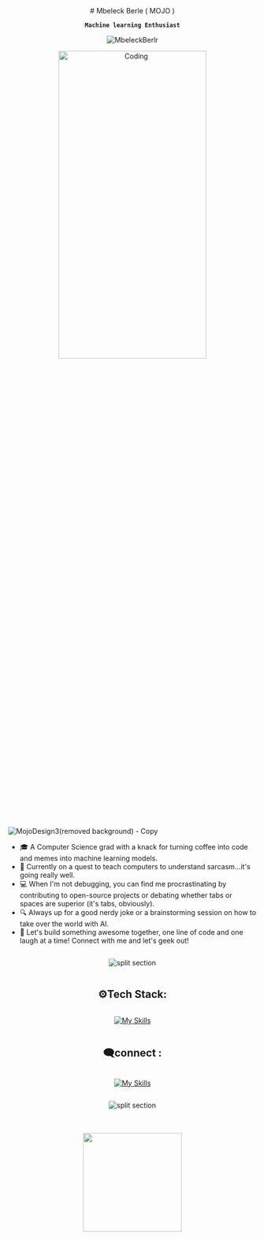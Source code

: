 <div align ="center" style="text-align: center;">
# Mbeleck Berle ( MOJO ) <br/>
  
**`Machine learning Enthusiast`**
</div>



<p align="center"> <img src="https://komarev.com/ghpvc/?username=MbeleckBerle&label=Profile%20views&color=E0245E&style=flat" alt="MbeleckBerlr" /> 

<div align ="center" style="text-align: center;">
  <img alt="Coding" width="300" height="40%" src="https://gist.githubusercontent.com/vininjr/d29bb07bdadb41e4b0923bc8fa748b1a/raw/88f20c9d749d756be63f22b09f3c4ac570bc5101/programming.gif">
</div>

![MojoDesign3(removed background) - Copy](https://github.com/MbeleckBerle/MbeleckBerle/assets/91129216/83cf9f32-f370-4243-a16f-74348540ab98)




<ul>
<li> 🎓 A Computer Science grad with a knack for turning coffee into code and memes into machine learning models.</li>
<li> 🧠 Currently on a quest to teach computers to understand sarcasm...it's going really well.</li>
<li> 💻 When I'm not debugging, you can find me procrastinating by contributing to open-source projects or debating whether tabs or spaces are superior (it's tabs, obviously).</li>
<li> 🔍 Always up for a good nerdy joke or a brainstorming session on how to take over the world with AI.</li>
<li> 🚀 Let's build something awesome together, one line of code and one laugh at a time! Connect with me and let's geek out!</li>
</ul>

<div align ="center" style="display: flex; flex-direction: column;">

![split section](https://github.com/user-attachments/assets/4a8b3f90-8837-4a67-bf4e-7d75f90b50b9)
<h2 align="center">⚙Tech Stack:</h2>

[![My Skills](https://skillicons.dev/icons?i=tensorflow,pytorch,python,qt,mysql,sqlite,mongodb,html,css,js,react,nodejs,graphql&theme=dark)](https://skillicons.dev)

<h2  align ="center" >🗨connect :</h2>

  
[![My Skills](https://skillicons.dev/icons?i=linkedin&theme=dark)](https://www.linkedin.com/in/mbeleck-b-7a9818255/)



![split section](https://github.com/user-attachments/assets/4a8b3f90-8837-4a67-bf4e-7d75f90b50b9)

</div>

<div align ="center" style="display: flex; flex-direction: column;">
    <br/>
    <br />
    <a><img height=200 src="https://github-readme-streak-stats.herokuapp.com/?user=MbeleckBerle&theme=dracula" /></a>
    <br />
</div>



<!-- <img width="500" src="https://metrics.lecoq.io/CHR-onicles" alt="Github Metrics"> -->

